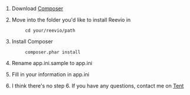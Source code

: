 1. Download [Composer](http://getcomposer.com)

2. Move into the folder you'd like to install Reevio in 

			cd your/reevio/path
			
3. Install Composer

			composer.phar install
			
4. Rename app.ini.sample to app.ini
5. Fill in your information in app.ini
6. I think there's no step 6. If you have any questions, contact me on [Tent](https://cacauu.tent.is)